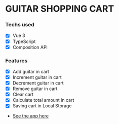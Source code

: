 # GUITAR SHOPPING CART
### Techs used
- [x] Vue 3
- [x] TypeScript
- [x] Composition API
### Features
- [x] Add guitar in cart
- [x] Increment guitar in cart
- [x] Decrement guitar in cart
- [x] Remove guitar in cart
- [x] Clear cart
- [x] Calculate total amount in cart
- [x] Saving cart in Local Storage

- [See the app here](https://cheerful-twilight-89444d.netlify.app/)